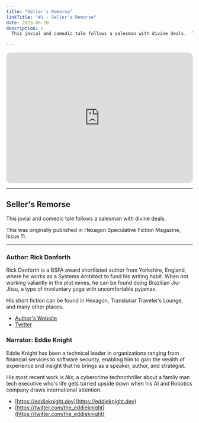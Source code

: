 ```yaml
---
title: "Seller's Remorse"
linkTitle: "#1 - Seller's Remorse"
date: 2023-06-20
description: > 
  This jovial and comedic tale follows a salesman with divine deals.  This was originally published in Hexagon Speculative Fiction Magazine, Issue 11. 

---
```


<iframe style="border-radius:12px" src="https://open.spotify.com/embed/episode/7nVojmIyZyVaqZriWZh5de?utm_source=generator" width="100%" height="352" frameBorder="0" allowfullscreen="" allow="autoplay; clipboard-write; encrypted-media; fullscreen; picture-in-picture" loading="lazy"></iframe>

---

## Seller's Remorse

This jovial and comedic tale follows a salesman with divine deals. 

This was originally published in Hexagon Speculative Fiction Magazine, Issue 11. 

---

### Author: Rick Danforth

Rick Danforth is a BSFA award shortlisted author from Yorkshire, England, where he works as a Systems Architect to fund his writing habit. When not working valiantly in the plot mines, he can be found doing Brazilian Jiu-Jitsu, a type of involuntary yoga with uncomfortable pyjamas.

His short fiction can be found in Hexagon, Translunar Traveler’s Lounge, and many other places.

- ⁠[Author's Website](//rickdanforth.com⁠)
- [Twitter](//twitter.com/Rick_and_Write⁠)

### Narrator: Eddie Knight

Eddie Knight has been a technical leader in organizations ranging from financial services to software security, enabling him to gain the wealth of experience and insight that he brings as a speaker, author, and strategist.

His most recent work is _Nix_, a cybercrime technothriller about a family man tech executive who's life gets turned upside down when his AI and Robotics company draws international attention.

- [⁠https://eddieknight.dev⁠](⁠https://eddieknight.dev⁠)
- [⁠https://twitter.com/the_eddieknight⁠](⁠https://twitter.com/the_eddieknight⁠) 
